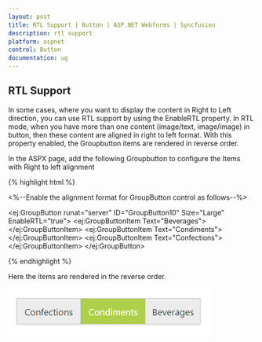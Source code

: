 ```yaml
---
layout: post
title: RTL Support | Button | ASP.NET Webforms | Syncfusion
description: rtl support
platform: aspnet
control: Button
documentation: ug
---
```


## RTL Support

In some cases, where you want to display the content in Right to Left direction, you can use RTL support by using the EnableRTL property. In RTL mode, when you have more than one content (image/text, image/image) in button, then these content are aligned in right to left format. With this property enabled, the Groupbutton items are rendered in reverse order.

In the ASPX page, add the following Groupbutton to configure the Items with Right to left alignment

{% highlight html %}

<%--Enable the alignment format for GroupButton control as follows--%>

<ej:GroupButton runat="server" ID="GroupButton10" Size="Large" EnableRTL="true">
<Items>
<ej:GroupButtonItem Text="Beverages"></ej:GroupButtonItem>
<ej:GroupButtonItem Text="Condiments"></ej:GroupButtonItem>
<ej:GroupButtonItem Text="Confections"></ej:GroupButtonItem>
</Items>
</ej:GroupButton>

{% endhighlight %}

Here the items are rendered in the reverse order.

![](RTL-Support_images/rtl.png)


